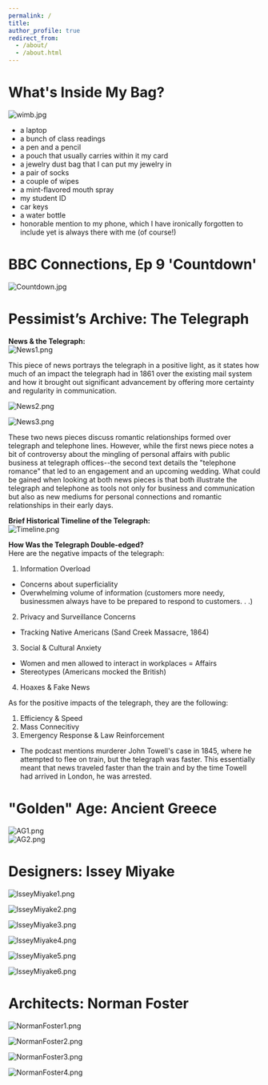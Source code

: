 ```yaml
---
permalink: /
title: 
author_profile: true
redirect_from: 
  - /about/
  - /about.html
---
```

What's Inside My Bag?
======
![wimb.jpg](https://malkry04.github.io/mahraalkhouri.github.io///images/wimb.jpg)
- a laptop
- a bunch of class readings
- a pen and a pencil
- a pouch that usually carries within it my card
- a jewelry dust bag that I can put my jewelry in
- a pair of socks
- a couple of wipes
- a mint-flavored mouth spray
- my student ID
- car keys
- a water bottle
- honorable mention to my phone, which I have ironically forgotten to include yet is always there with me (of course!)  

BBC Connections, Ep 9 'Countdown'
======
![Countdown.jpg](https://malkry04.github.io/mahraalkhouri.github.io///images/Countdown.jpg)  

Pessimist’s Archive: The Telegraph
======
**News & the Telegraph:**  
![News1.png](https://malkry04.github.io/mahraalkhouri.github.io///images/News1.png)  

This piece of news portrays the telegraph in a positive light, as it states how much of an impact the telegraph had in 1861 over the existing mail system and how it brought out significant advancement by offering more certainty and regularity in communication.  

![News2.png](https://malkry04.github.io/mahraalkhouri.github.io///images/News2.png)  

![News3.png](https://malkry04.github.io/mahraalkhouri.github.io///images/News3.png)  

These two news pieces discuss romantic relationships formed over telegraph and telephone lines. However, while the first news piece notes a bit of controversy about the mingling of personal affairs with public business at telegraph offices--the second text details the "telephone romance" that led to an engagement and an upcoming wedding. What could be gained when looking at both news pieces is that both illustrate the telegraph and telephone as tools not only for business and communication but also as new mediums for personal connections and romantic relationships in their early days.  

**Brief Historical Timeline of the Telegraph:**  
![Timeline.png](https://malkry04.github.io/mahraalkhouri.github.io///images/Timeline.png)  

**How Was the Telegraph Double-edged?**  
Here are the negative impacts of the telegraph:  
1) Information Overload
- Concerns about superficiality
- Overwhelming volume of information (customers more needy, businessmen always have to be prepared to respond to customers. . .)  

2) Privacy and Surveillance Concerns
- Tracking Native Americans (Sand Creek Massacre, 1864)  

3) Social & Cultural Anxiety
- Women and men allowed to interact in workplaces = Affairs
- Stereotypes (Americans mocked the British)  

4) Hoaxes & Fake News  


As for the positive impacts of the telegraph, they are the following:  
1) Efficiency & Speed   
2) Mass Connecitivy  
3) Emergency Response & Law Reinforcement
- The podcast mentions murderer John Towell's case in 1845, where he attempted to flee on train, but the telegraph was faster. This essentially meant that news traveled faster than the train and by the time Towell had arrived in London, he was arrested.  

"Golden" Age: Ancient Greece
======
![AG1.png](https://malkry04.github.io/mahraalkhouri.github.io///images/AG1.png)  
![AG2.png](https://malkry04.github.io/mahraalkhouri.github.io///images/AG2.png)  

Designers: Issey Miyake
======
![IsseyMiyake1.png](https://malkry04.github.io/mahraalkhouri.github.io///images/IsseyMiyake1.png)

![IsseyMiyake2.png](https://malkry04.github.io/mahraalkhouri.github.io///images/IsseyMiyake2.png)

![IsseyMiyake3.png](https://malkry04.github.io/mahraalkhouri.github.io///images/IsseyMiyake3.png)

![IsseyMiyake4.png](https://malkry04.github.io/mahraalkhouri.github.io///images/IsseyMiyake4.png)

![IsseyMiyake5.png](https://malkry04.github.io/mahraalkhouri.github.io///images/IsseyMiyake5.png)

![IsseyMiyake6.png](https://malkry04.github.io/mahraalkhouri.github.io///images/IsseyMiyake6.png)

Architects: Norman Foster
======
![NormanFoster1.png](https://malkry04.github.io/mahraalkhouri.github.io///images/NormanFoster1.png)

![NormanFoster2.png](https://malkry04.github.io/mahraalkhouri.github.io///images/NormanFoster2.png)

![NormanFoster3.png](https://malkry04.github.io/mahraalkhouri.github.io///images/NormanFoster3.png)

![NormanFoster4.png](https://malkry04.github.io/mahraalkhouri.github.io///images/NormanFoster4.png)








